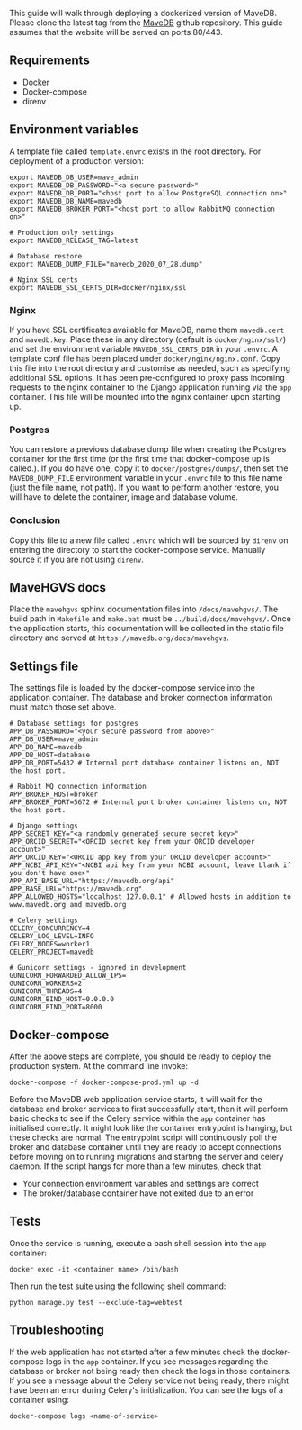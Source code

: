 This guide will walk through deploying a dockerized version of MaveDB. Please clone the latest tag from the 
[MaveDB](https://github.com/VariantEffect/mavedb/tags) github repository. This guide assumes that the website will be 
served on ports 80/443.


## Requirements
- Docker
- Docker-compose
- direnv


## Environment variables
A template file called `template.envrc` exists in the root directory. For deployment of a production version:

```shell
export MAVEDB_DB_USER=mave_admin
export MAVEDB_DB_PASSWORD="<a secure password>"
export MAVEDB_DB_PORT="<host port to allow PostgreSQL connection on>"
export MAVEDB_DB_NAME=mavedb
export MAVEDB_BROKER_PORT="<host port to allow RabbitMQ connection on>"

# Production only settings
export MAVEDB_RELEASE_TAG=latest

# Database restore
export MAVEDB_DUMP_FILE="mavedb_2020_07_28.dump"

# Nginx SSL certs
export MAVEDB_SSL_CERTS_DIR=docker/nginx/ssl
```

### Nginx
If you have SSL certificates available for MaveDB, name them `mavedb.cert` and `mavedb.key`. Place these in any directory 
(default is `docker/nginx/ssl/`) and set the environment variable `MAVEDB_SSL_CERTS_DIR` in your `.envrc`. A template 
conf file has been placed under `docker/nginx/nginx.conf`. Copy this file into the root directory and customise as 
needed, such as specifying additional SSL options. It has been pre-configured to proxy pass incoming requests to the 
nginx container to the Django application running via the `app` container. This file will be mounted into the nginx 
container upon starting up.

### Postgres
You can restore a previous database dump file when creating the Postgres container for the first time (or the first time
that docker-compose up is called.). If you do have one, copy it to `docker/postgres/dumps/`, then set the `MAVEDB_DUMP_FILE`
environment variable in your `.envrc` file to this file name (just the file name, not path). If you want to perform another 
restore, you will have to delete the container, image and database volume.

### Conclusion
Copy this file to a new file called `.envrc` which will be sourced by `direnv` on entering the directory to start the
docker-compose service. Manually source it if you are not using `direnv`.


## MaveHGVS docs
Place the `mavehgvs` sphinx documentation files into `/docs/mavehgvs/`. The build path in `Makefile` and `make.bat`
must be `../build/docs/mavehgvs/`. Once the application starts, this documentation will be collected in the static file
directory and served at `https://mavedb.org/docs/mavehgvs`.


## Settings file
The settings file is loaded by the docker-compose service into the application container. The database and broker 
connection information must match those set above.

```dotenv
# Database settings for postgres
APP_DB_PASSWORD="<your secure password from above>"
APP_DB_USER=mave_admin
APP_DB_NAME=mavedb
APP_DB_HOST=database
APP_DB_PORT=5432 # Internal port database container listens on, NOT the host port.

# Rabbit MQ connection information
APP_BROKER_HOST=broker
APP_BROKER_PORT=5672 # Internal port broker container listens on, NOT the host port.

# Django settings
APP_SECRET_KEY="<a randomly generated secure secret key>"
APP_ORCID_SECRET="<ORCID secret key from your ORCID developer account>"
APP_ORCID_KEY="<ORCID app key from your ORCID developer account>"
APP_NCBI_API_KEY="<NCBI api key from your NCBI account, leave blank if you don't have one>"
APP_API_BASE_URL="https://mavedb.org/api"
APP_BASE_URL="https://mavedb.org"
APP_ALLOWED_HOSTS="localhost 127.0.0.1" # Allowed hosts in addition to www.mavedb.org and mavedb.org

# Celery settings
CELERY_CONCURRENCY=4
CELERY_LOG_LEVEL=INFO
CELERY_NODES=worker1
CELERY_PROJECT=mavedb

# Gunicorn settings - ignored in development
GUNICORN_FORWARDED_ALLOW_IPS=
GUNICORN_WORKERS=2
GUNICORN_THREADS=4
GUNICORN_BIND_HOST=0.0.0.0
GUNICORN_BIND_PORT=8000
```


## Docker-compose
After the above steps are complete, you should be ready to deploy the production system. At the command line invoke:

```shell
docker-compose -f docker-compose-prod.yml up -d
```

Before the MaveDB web application service starts, it will wait for the database and broker services to first 
successfully start, then it will perform basic checks to see if the Celery service within the `app` container has 
initialised correctly. It might look like the container entrypoint is hanging, but these checks are normal. The entrypoint
script will continuously poll the broker and database container until they are ready to accept connections before moving 
on to running migrations and starting the server and celery daemon. If the script hangs for more than a few minutes, 
check that:

- Your connection environment variables and settings are correct
- The broker/database container have not exited due to an error


## Tests
Once the service is running, execute a bash shell session into the `app` container:

```shell
docker exec -it <container name> /bin/bash
```

Then run the test suite using the following shell command:

```shell
python manage.py test --exclude-tag=webtest
```


## Troubleshooting
If the web application has not started after a few minutes check the docker-compose logs in the `app` container. If you 
see messages regarding the database or broker not being ready then check the logs in those containers. If you see a 
message about the Celery service not being ready, there might have been an error during Celery's initialization. You can
see the logs of a container using:

```shell
docker-compose logs <name-of-service>
```